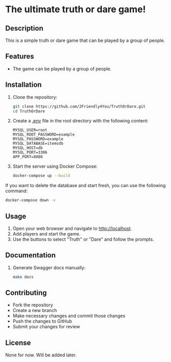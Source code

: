 # The ultimate truth or dare game!

## Description
This is a simple truth or dare game that can be played by a group of people.

## Features
- The game can be played by a group of people.

## Installation
1. Clone the repository:
    ```sh
    git clone https://github.com/2Friendly4You/TruthOrDare.git
    cd TruthOrDare
    ```

2. Create a [.env](http://_vscodecontentref_/1) file in the root directory with the following content:
    ```env
    MYSQL_USER=root
    MYSQL_ROOT_PASSWORD=example
    MYSQL_PASSWORD=example
    MYSQL_DATABASE=itemsdb
    MYSQL_HOST=db
    MYSQL_PORT=3306
    APP_PORT=8080
    ```

3. Start the server using Docker Compose:
    ```sh
    docker-compose up --build
    ```

If you want to delete the database and start fresh, you can use the following command:
```sh
docker-compose down -v
```

## Usage
1. Open your web browser and navigate to [http://localhost](http://_vscodecontentref_/2).
2. Add players and start the game.
3. Use the buttons to select "Truth" or "Dare" and follow the prompts.

## Documentation
1. Generate Swagger docs manually:
    ```sh
    make docs
    ```

## Contributing
- Fork the repository
- Create a new branch
- Make necessary changes and commit those changes
- Push the changes to GitHub
- Submit your changes for review

## License
None for now. Will be added later.